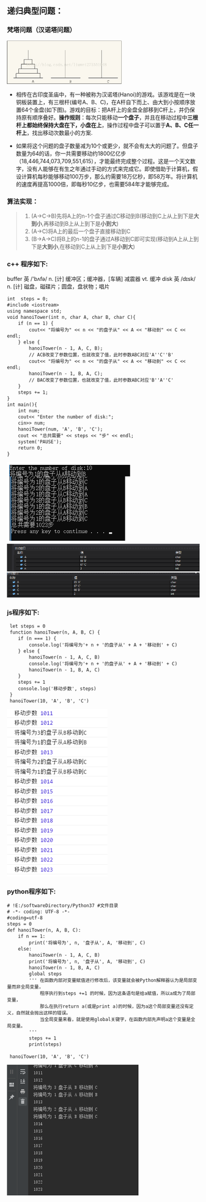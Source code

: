 ## 递归典型问题： 
###  梵塔问题（汉诺塔问题）
<img src='img/hanoitower.jpg' width='300' />

* 相传在古印度圣庙中，有一种被称为汉诺塔(Hanoi)的游戏。该游戏是在一块铜板装置上，有三根杆(编号A、B、C)，在A杆自下而上、由大到小按顺序放置64个金盘(如下图)。游戏的目标：把A杆上的金盘全部移到C杆上，并仍保持原有顺序叠好。**操作规则**：每次只能移动**一个盘子**，并且在移动过程中**三根杆上都始终保持大盘在下，小盘在上**，操作过程中盘子可以置于**A、B、C任一杆上**，找出移动次数最小的方案.

* 如果将这个问题的盘子数量减为10个或更少，就不会有太大的问题了。但盘子数量为64的话，你一共需要移动约1800亿亿步（18,446,744,073,709,551,615），才能最终完成整个过程。这是一个天文数字，没有人能够在有生之年通过手动的方式来完成它。即使借助于计算机，假设计算机每秒能够移动100万步，那么约需要18万亿秒，即58万年。将计算机的速度再提高1000倍，即每秒10亿步，也需要584年才能够完成。

### 算法实现：
>1. (A->C->B)先将A上的n-1个盘子通过C移动到B(移动到C上从上到下是**大到小**,再移动到B上从上到下是**小到大**)
>2. (A->C)将A上的最后一个盘子直接移动到C
>3. (B->A->C)将B上的n-1的盘子通过A移动到C即可实现(移动到A上从上到下是**大到小**,在移动到C上从上到下是**小到大**)

### c++ 程序如下:

buffer 英 /'bʌfə/ n. [计] 缓冲区；缓冲器，[车辆] 减震器 vt. 缓冲
disk 英 /dɪsk/ n. [计] 磁盘，磁碟片；圆盘，盘状物；唱片

```
int  steps = 0;
#include <iostream>
using namespace std;	
void hanoiTower(int n, char A, char B, char C){
	if (n == 1) {
		cout<< "将编号为" << n << "的盘子从" << A << "移动到" << C << endl;
	} else {
		hanoiTower(n - 1, A, C, B);  
		// ACB改变了参数位置，也就改变了值，此时参数ABC对应'A''C''B'
		cout<< "将编号为" << n << "的盘子从" << A << "移动到" << C << endl;
		hanoiTower(n - 1, B, A, C);
		// BAC改变了参数位置，也就改变了值，此时参数ABC对应'B''A''C'
	}
	steps += 1;
}
int main(){
	int num;
	cout<< "Enter the number of disk:";
	cin>> num; 
	hanoiTower(num, 'A', 'B', 'C');
	cout << "总共需要" << steps << "步" << endl;
    system('PAUSE');
	return 0;
}
```
<img src='img/hanoiTowerC++.png' />
<img src='img/hanoiTowerC++Debug1.png' />
<img src='img/hanoiTowerC++Debug2.png' />


### js程序如下:
```
 let steps = 0
 function hanoiTower(n, A, B, C) {
 	if (n === 1) {
 		console.log('将编号为'+ n + '的盘子从' + A + '移动到' + C)
 	} else {
 		hanoiTower(n - 1, A, C, B)
 		console.log('将编号为'+ n + '的盘子从' + A + '移动到' + C)
 		hanoiTower(n - 1, B, A, C)
 	}
 	steps += 1
 	console.log('移动步数', steps)
 }
 hanoiTower(10, 'A', 'B', 'C')
```
<img src='img/hanoiTowerJS.png' />

### python程序如下:
```
# !E:/softwareDirectory/Python37 #文件目录
# -*- coding: UTF-8 -*-
#coding=utf-8
steps = 0
def hanoiTower(n, A, B, C):
	if n == 1:
		print('将编号为', n, '盘子从', A, '移动到', C)
	else:
		hanoiTower(n - 1, A, C, B)
		print('将编号为', n, '盘子从', A, '移动到', C)
		hanoiTower(n - 1, B, A, C)
		global steps
		''' 在函数内部对变量赋值进行修改后，该变量就会被Python解释器认为是局部变量而非全局变量，
			程序执行到steps +=1 的时候，因为这条语句是给a赋值，所以a成为了局部变量，
			那么在执行return a(或是print a)的时候，因为a这个局部变量还没有定义，自然就会抛出这样的错误。
			当全局变量来看，就是使用global关键字，在函数内部先声明a这个变量是全局变量。
		'''
		steps += 1
		print(steps)

 hanoiTower(10, 'A', 'B', 'C')
```
 <img src='img/hanoiTowerPython.png' />

